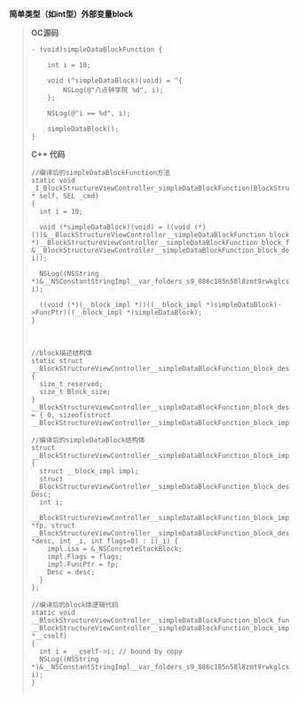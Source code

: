 **简单类型（如int型）外部变量block**

> **OC源码**
>
> ```
> - (void)simpleDataBlockFunction {
>     
>     int i = 10;
>     
>     void (^simpleDataBlock)(void) = ^{        
>         NSLog(@"八点钟学院 %d", i);
>     };
>     
>     NSLog(@"i == %d", i);
>     
>     simpleDataBlock();
> }
> ```
>
> **C++ 代码**
>
> ```
> //编译后的simpleDataBlockFunction方法
> static void _I_BlockStructureViewController_simpleDataBlockFunction(BlockStructureViewController * self, SEL _cmd) 
> {
>   int i = 10;
>
>   void (*simpleDataBlock)(void) = ((void (*)())&__BlockStructureViewController__simpleDataBlockFunction_block_impl_0((void *)__BlockStructureViewController__simpleDataBlockFunction_block_func_0, &__BlockStructureViewController__simpleDataBlockFunction_block_desc_0_DATA, i));
>
>   NSLog((NSString *)&__NSConstantStringImpl__var_folders_s9_886c185n58l8zmt9rwkglcsc0000gn_T_BlockStructureViewController_dd128d_mi_2, i);
>
>   ((void (*)(__block_impl *))((__block_impl *)simpleDataBlock)->FuncPtr)((__block_impl *)simpleDataBlock);
> }
>
>
>
> //block描述结构体
> static struct __BlockStructureViewController__simpleDataBlockFunction_block_desc_0 {
>   size_t reserved;
>   size_t Block_size;
> } __BlockStructureViewController__simpleDataBlockFunction_block_desc_0_DATA = { 0, sizeof(struct __BlockStructureViewController__simpleDataBlockFunction_block_impl_0)};
>
> //编译后的simpleDataBlock结构体
> struct __BlockStructureViewController__simpleDataBlockFunction_block_impl_0 
> {
>   struct __block_impl impl;
>   struct __BlockStructureViewController__simpleDataBlockFunction_block_desc_0* Desc;
>   int i;
>   __BlockStructureViewController__simpleDataBlockFunction_block_impl_0(void *fp, struct __BlockStructureViewController__simpleDataBlockFunction_block_desc_0 *desc, int _i, int flags=0) : i(_i) {
>     impl.isa = &_NSConcreteStackBlock;
>     impl.Flags = flags;
>     impl.FuncPtr = fp;
>     Desc = desc;
>   }
> };
>
> //编译后的block体逻辑代码
> static void __BlockStructureViewController__simpleDataBlockFunction_block_func_0(struct __BlockStructureViewController__simpleDataBlockFunction_block_impl_0 *__cself) 
> {
>   int i = __cself->i; // bound by copy  
>   NSLog((NSString *)&__NSConstantStringImpl__var_folders_s9_886c185n58l8zmt9rwkglcsc0000gn_T_BlockStructureViewController_dd128d_mi_1, i);
> }
>
>
> ```



